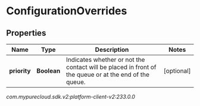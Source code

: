 # ConfigurationOverrides


## Properties

| Name | Type | Description | Notes |
| ------------ | ------------- | ------------- | ------------- |
| **priority** | **Boolean** | Indicates whether or not the contact will be placed in front of the queue or at the end of the queue. |  [optional] |




_com.mypurecloud.sdk.v2:platform-client-v2:233.0.0_
